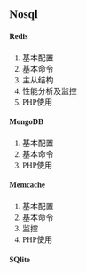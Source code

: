 <font face="黑体">

## Nosql

#### Redis
1. 基本配置  
1. 基本命令   
1. 主从结构
1. 性能分析及监控
1. PHP使用 

#### MongoDB
1. 基本配置  
1. 基本命令   
1. PHP使用

#### Memcache
1. 基本配置
2. 基本命令
3. 监控
4. PHP使用

#### SQlite




</font>